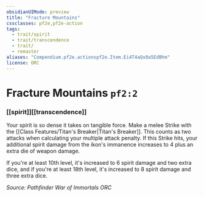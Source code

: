 ```yaml
---
obsidianUIMode: preview
title: "Fracture Mountains"
cssclasses: pf2e,pf2e-action
tags:
  - trait/spirit
  - trait/transcendence
  - trait/
  - remaster
aliases: "Compendium.pf2e.actionspf2e.Item.Ei4T4aQx0a5EdBhm"
license: ORC
---
```

# Fracture Mountains `pf2:2`

### [[spirit]][[transcendence]]






Your spirit is so dense it takes on tangible force. Make a melee Strike with the [[Class Features/Titan's Breaker|Titan's Breaker]]. This counts as two attacks when calculating your multiple attack penalty. If this Strike hits, your additional spirit damage from the ikon's immanence increases to 4 plus an extra die of weapon damage.

If you're at least 10th level, it's increased to 6 spirit damage and two extra dice, and if you're at least 18th level, it's increased to 8 spirit damage and three extra dice.

*Source: Pathfinder War of Immortals*
*ORC*